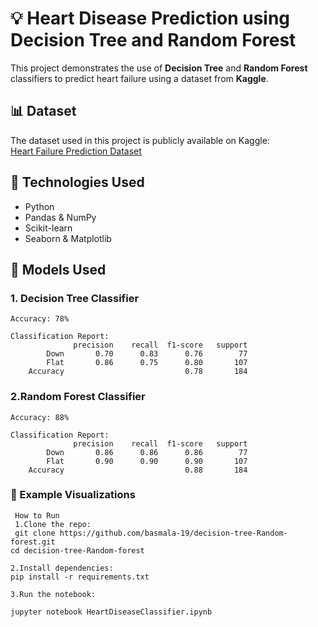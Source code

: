 # 💡 Heart Disease Prediction using Decision Tree and Random Forest

This project demonstrates the use of **Decision Tree** and **Random Forest** classifiers to predict heart failure using a dataset from **Kaggle**.

## 📊 Dataset

The dataset used in this project is publicly available on Kaggle:  
[Heart Failure Prediction Dataset](https://www.kaggle.com/datasets/fedesoriano/heart-failure-prediction)

## 🔧 Technologies Used

- Python
- Pandas & NumPy
- Scikit-learn
- Seaborn & Matplotlib

## 🧪 Models Used

### 1. Decision Tree Classifier
```text
Accuracy: 78%

Classification Report:
              precision    recall  f1-score   support
        Down       0.70      0.83      0.76        77
        Flat       0.86      0.75      0.80       107
    Accuracy                           0.78       184

```

### 2.Random Forest Classifier
```text
Accuracy: 88%

Classification Report:
              precision    recall  f1-score   support
        Down       0.86      0.86      0.86        77
        Flat       0.90      0.90      0.90       107
    Accuracy                           0.88       184
```


### 📌 Example Visualizations
```text
 How to Run
 1.Clone the repo:
 git clone https://github.com/basmala-19/decision-tree-Random-forest.git
cd decision-tree-Random-forest

2.Install dependencies:
pip install -r requirements.txt

3.Run the notebook:

jupyter notebook HeartDiseaseClassifier.ipynb


